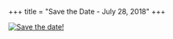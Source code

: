 +++
title = "Save the Date - July 28, 2018"
+++

[![Save the date!](/images/assets/savethedate_28.png)](/)
